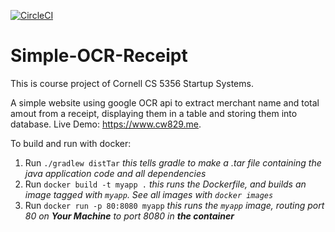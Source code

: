 [![CircleCI](https://circleci.com/gh/Pod5GS/Simple-OCR-Receipt.svg?style=svg)](https://circleci.com/gh/Pod5GS/Simple-OCR-Receipt)


Simple-OCR-Receipt
============
This is course project of Cornell CS 5356 Startup Systems.

A simple website using google OCR api to extract merchant name and total amout from a receipt, displaying them in a table and storing them into database. Live Demo: https://www.cw829.me.

To build and run with docker:
1. Run `./gradlew distTar` _this tells gradle to make a .tar file containing the java application code and all dependencies_
2. Run `docker build -t myapp .` _this runs the Dockerfile, and builds an image tagged with `myapp`.  See all images with `docker images`_
3. Run `docker run -p 80:8080 myapp` _this runs the `myapp` image, routing port 80 on **Your Machine** to port 8080 in **the container**_
